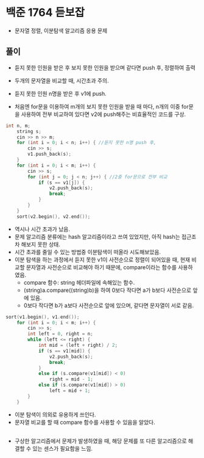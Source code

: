 # 백준 1764 듣보잡
- 문자열 정렬, 이분탐색 알고리즘 응용 문제

## 풀이
- 듣지 못한 인원을 받은 후 보지 못한 인원을 받으며 같다면 push 후, 정렬하여 출력
- 두개의 문자열을 비교할 때, 시간초과 주의.
- 듣지 못한 인원 n명을 받은 후 v1에 push.

- 처음엔 for문을 이용하여 m개의 보지 못한 인원을 받을 때 마다, n개의 이중 for문을 사용하여 전부 비교하여 있다면 v2에 push해주는 비효율적인 코드를 구상.

```C
int n, m;
	string s;
	cin >> n >> m;
	for (int i = 0; i < n; i++) { //듣지 못한 n명 push 후,
		cin >> s;
		v1.push_back(s);
	}
	for (int i = 0; i < m; i++) {
		cin >> s;
		for (int j = 0; j < n; j++) { //2중 for문으로 전부 비교
			if (s == v1[j]) {
				v2.push_back(s);
				break;
			}
		}
	}
	sort(v2.begin(), v2.end());
```

- 역시나 시간 초과가 났음.
- 문제 알고리즘 분류에는 hash 알고리즘이라고 쓰여 있었지만, 아직 hash는 접근조차 해보지 못한 상태.
- 시간 초과를 줄일 수 있는 방법중 이분탐색이 떠올라 시도해보았음.
- 이분 탐색을 하는 과정에서 듣지 못한 v1이 사전순으로 정렬이 되어있을 때, 현재 비교할 문자열과 사전순으로 비교해야 하기 때문에, compare이라는 함수를 사용하였음.
  * compare 함수: string 헤더파일에 속해있는 함수.
  * (string)a.compare((string)b)을 하여 0보다 작다면 a가 b보다 사전순으로 앞에 있음.
  * 0보다 작다면 b가 a보다 사전순으로 앞에 있으며, 같다면 문자열이 서로 같음.

```C
sort(v1.begin(), v1.end());
	for (int i = 0; i < m; i++) {
		cin >> s;
		int left = 0, right = n;
		while (left <= right) {
			int mid = (left + right) / 2;
			if (s == v1[mid]) {
				v2.push_back(s);
				break;
			}
			else if (s.compare(v1[mid]) < 0)
				right = mid - 1;
			else if (s.compare(v1[mid]) > 0)
				left = mid + 1;
		}
	}
```

- 이분 탐색이 의외로 유용하게 쓰인다. 
- 문자열 비교를 할 때 compare 함수를 사용할 수 있음을 알았다.

##
- 구상한 알고리즘에서 문제가 발생하였을 때, 해당 문제를 또 다른 알고리즘으로 해결할 수 있는 센스가 필요함을 느낌.

